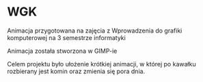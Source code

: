 # WGK

Animacja przygotowana na zajęcia z Wprowadzenia do grafiki komputerowej na 3 semestrze informatyki

Animacja została stworzona w GIMP-ie

Celem projektu było ułożenie krótkiej animacji, w której po kawałku rozbierany jest komin oraz zmienia się pora dnia.
